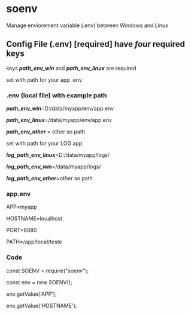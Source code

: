 # soenv
Manage enviorement variable (.env) between Windows and Linux

## Config File (.env) [required] have ***four*** required keys

keys ***path_env_win*** and ***path_env_linux*** are required


set with path for your app .env 

### .env (local file) with example path

***path_env_win***=D:/data/myapp/env/app.env  

***path_env_linux***=/data/myapp/env/app.env

***path_env_other*** = other so path


set with path for your LOG app

***log_path_env_linux***=D:/data/myapp/logs/

***log_path_env_win***=/data/myapp/logs/

***log_path_env_other***=other so path


### app.env

APP=myapp

HOSTNAME=localhost

PORT=8080

PATH=/app/local/teste




### Code

const SOENV = require("soenv");

const env = new SOENV();

env.getValue('APP');

env.getValue('HOSTNAME');




